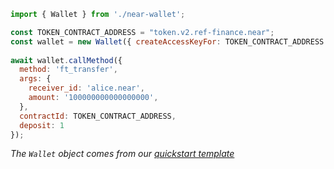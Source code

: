 

```js
import { Wallet } from './near-wallet';

const TOKEN_CONTRACT_ADDRESS = "token.v2.ref-finance.near";
const wallet = new Wallet({ createAccessKeyFor: TOKEN_CONTRACT_ADDRESS });
 
await wallet.callMethod({
  method: 'ft_transfer',
  args: {
    receiver_id: 'alice.near',
    amount: '100000000000000000',
  },
  contractId: TOKEN_CONTRACT_ADDRESS,
  deposit: 1
});
```

_The `Wallet` object comes from our [quickstart template](https://github.com/near-examples/hello-near-examples/blob/main/frontend/near-wallet.js)_ 